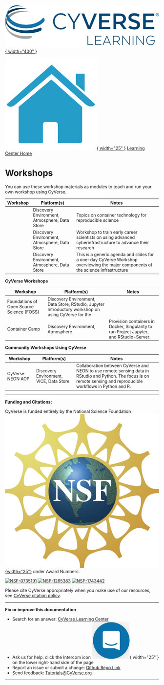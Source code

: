 [![!CyVerse Learning Center](assets/cyverse_learning.png "CyVerse Learning Center"){ width="400" }](https://learning.cyverse.org)

[![!Learning Home](assets/homeicon.png "Home"){ width="25" }](https://learning.cyverse.org) [Learning Center Home](http://learning.cyverse.org/)

# Workshops

You can use these workshop materials as modules to teach and run your
own workshop using CyVerse.

| Workshop | Platform(s) | Notes |
|----------|-------------|-------|
| | Discovery Environment, Atmosphere, Data Store |  Topics on container technology for reproducible science |
| | Discovery Environment, Atmosphere, Data Store | Workshop to train early career scientists on using advanced cyberinfrastructure to advance their research |
| | Discovery Environment, Atmosphere, Data Store | This is a generic agenda and slides for a one-day CyVerse Workshop overviewing the major components of the science infrastructure |

**CyVerse Workshops**

| Workshop | Platform(s) | Notes |
|----------|-------------|-------|
| Foundations of Open Source Science (FOSS) | Discovery Environment, Data Store, RStudio, Jupyter   Introductory workshop on using CyVerse for the
| Container Camp | Discovery Environment, Atmosphere | Provision containers in Docker, Singularity to run Project Jupyter, and RStudio-Server. 

**Community Workshops Using CyVerse**

| Workshop | Platform(s) | Notes |
|----------|-------------|-------|
| CyVerse NEON AOP | Discovery Environment, VICE, Data Store | Collaboration between CyVerse and NEON to use remote sensing data in RStudio and Python. The focus is on remote sensing and reproducible workflows in Python and R. |


-----------------------------------------------------------------------

**Funding and Citations:**

CyVerse is funded entirely by the National Science Foundation [![NSF](assets/nsf.png){width="25"}](https://nsf.gov) under Award Numbers:

[![NSF-0735191](https://img.shields.io/badge/NSF-0735191-blue.svg)](https://www.nsf.gov/awardsearch/showAward?AWD_ID=0735191)  [![NSF-1265383](https://img.shields.io/badge/NSF-1265383-blue.svg)](https://www.nsf.gov/awardsearch/showAward?AWD_ID=1265383)  [![NSF-1743442](https://img.shields.io/badge/NSF-1743442-blue.svg)](https://www.nsf.gov/awardsearch/showAward?AWD_ID=1743442)

Please cite CyVerse appropriately when you make use of our resources, see [CyVerse citation policy](https://cyverse.org/policies/cite-cyverse).

-----------------------------------------------------------------------

**Fix or improve this documentation**

  - Search for an answer:
     [CyVerse Learning Center](https://learning.cyverse.org)
  - Ask us for help:
    click the Intercom icon ![Intercom](assets/intercom.png){ width="25" } on the lower right-hand side of the page
  - Report an issue or submit a change:
    [Github Repo Link](https://github.com/cyverse-learning-materials/)
  - Send feedback: <Tutorials@CyVerse.org>
  
------------------------------------------------------------------------

